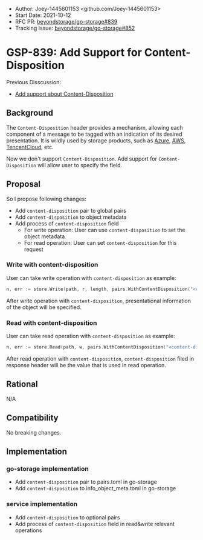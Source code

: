 - Author: Joey-1445601153 <github.com/Joey-1445601153>
- Start Date: 2021-10-12
- RFC PR: [beyondstorage/go-storage#839](https://github.com/rgglez/go-storage/issues/839)
- Tracking Issue: [beyondstorage/go-storage#852](https://github.com/rgglez/go-storage/issues/852)

# GSP-839: Add Support for Content-Disposition

Previous Disscussion:
- [Add support about Content-Disposition](https://forum.beyondstorage.io/t/topic/227)

## Background

The `Content-Disposition` header provides a mechanism, allowing each component of a message to be tagged with an indication of its desired presentation. It is wildly used by storage products, such as [Azure](https://docs.microsoft.com/en-us/rest/api/storageservices/set-blob-properties), [AWS](https://docs.aws.amazon.com/AmazonS3/latest/API/RESTObjectPOST.html),  [TencentCloud](https://cloud.tencent.com/developer/section/1189916), etc.

Now we don't support `Content-Disposition`. Add support for `Content-Disposition` will allow user to specify the field. 

## Proposal

So I propose following changes:

- Add `content-disposition` pair to global pairs
- Add `content-disposition` to object metadata
- Add process of `content-disposition` field
  - For write operation: User can use `content-disposition` to set the object metadata
  - For read operation: User can set `content-disposition` for this request

### Write with content-disposition

User can take write operation with `content-disposition` as example:

```go
n, err := store.Write(path, r, length, pairs.WithContentDisposition("<content-disposition>"))
```

After write operation with `content-disposition`, presentational information of the object will be specified.

### Read with content-disposition

User can take read operation with `content-disposition` as example:

```go
n, err := store.Read(path, w, pairs.WithContentDisposition("<content-disposition>"))
```

After read operation with `content-disposition`, `content-disposition` filed in response header will be the value that is used in read operation. 

## Rational

N/A

## Compatibility

No breaking changes.

## Implementation

### go-storage implementation

- Add `content-disposition` pair to pairs.toml in go-storage
- Add `content-disposition` to info_object_meta.toml in go-storage

### service implementation

- Add `content-disposition` to optional pairs
- Add process of `content-disposition` field in read&write relevant operations
